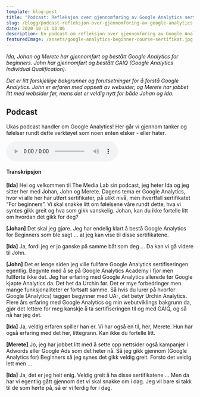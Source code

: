 ```yaml
---
template: blog-post
title: "Podcast: Refleksjon over gjennomføring av Google Analytics sertifisering"
slug: /blogg/podcast-refleksjon-over-gjennomforing-av-google-analytics-sertifisering
date: 2020-10-11 13:06
description: En podcast om refleksjon over gjennomføring av Google Analytics sertifisering
featuredImage: /assets/google-analytics-beginner-course-sertifikat.jpg
---
```

*Ida, Johan og Merete har gjennomført og bestått Google Analytics for beginners. John har gjennomført og bestått GAIQ (Google Analytics Individual Qualification).*

*Det er litt forskjellige bakgrunner og forutsetninger for å forstå Google Analytics. John er erfaren med oppsett av websider, og Merete har jobbet litt med websider før, mens det er veldig nytt for både Johan og Ida.*

## Podcast

Ukas podcast handler om Google Analytics! Her går vi gjennom tanker og følelser rundt dette verktøyet som noen enten elsker - eller hater. 

<audio controls>
  <source src="horse.ogg" type="audio/ogg">
  <source src="/assets/the-media-lab-podcast-01-om-google-analytics.mp3" type="audio/mpeg">
Nettleseren din støtter ikke audio elementet.
</audio>

#### Transkripsjon

**\[Ida]** Hei og velkommen til The Media Lab sin podcast, jeg heter Ida og jeg sitter her med Johan, John og Merete. Dagens tema er Google Analytics, hvor vi alle her har utført sertifikater, på ulikt nivå, men ihvertfall sertifikatet “For beginners”. Vi skal snakke litt om følelsene våre rundt dette, hva vi syntes gikk greit og hva som gikk vanskelig. Johan, kan du ikke fortelle litt om hvordan det gikk for deg?

**\[Johan]** Det skal jeg gjøre. Jeg har endelig klart å bestå Google Analytics for Beginners som ble sagt … at jeg kan vise til disse sertifikatene.

**\[Ida]** Ja, fordi jeg er jo ganske på samme båt som deg  … Da kan vi gå videre til John. 

**\[John]** Det er lenge siden jeg ville fullføre Google Analytics sertifiseringen egentlig. Begynte med å se på Google Analytics Academy i fjor men fullførte ikke det. Jeg har erfaring med Google Analytics allerede før Google kjøpte Analytics da.   Det het da Urchin før. Det er mye forbedringer men mange funksjonaliteter er fortsatt samme. Så hvis du lurer på hvorfor Google (Analytics) taggen begynner med UA-, det betyr Urchin Analytics. Flere års erfaring med Google Analytics og min webutviklings bakgrunn da, gjør det lettere for meg kanskje å ta sertifiseringen til og med GAIQ, og så nå har jeg det.

**\[Ida]** Ja, veldig erfaren spiller han er. Vi har også en til, her, Merete. Hun har også erfaring med det her, littegrann. Kan ikke du fortelle litt.

**\[Merete]** Jo, jeg har jobbet litt med å sette opp nettsider også kampanjer i Adwords eller Google Ads som det heter nå.  Så jeg gikk gjennom (Google Analytics for) Beginners så jeg synes det gikk veldig greit. Forsto det veldig lett men ...

**\[Ida]** Ja, det er jeg helt enig. Veldig greit å ha disse sertifikatene … Men da har vi egentlig gått gjennom det vi skal snakke om i dag. Jeg vil bare si takk til de som hørte på, så er vi ferdig for i dag.